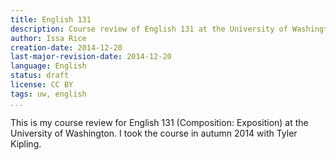 ```yaml
---
title: English 131
description: Course review of English 131 at the University of Washington
author: Issa Rice
creation-date: 2014-12-20
last-major-revision-date: 2014-12-20
language: English
status: draft
license: CC BY
tags: uw, english
...
```


This is my course review for English 131 (Composition: Exposition) at the University of Washington.
I took the course in autumn 2014 with Tyler Kipling.

